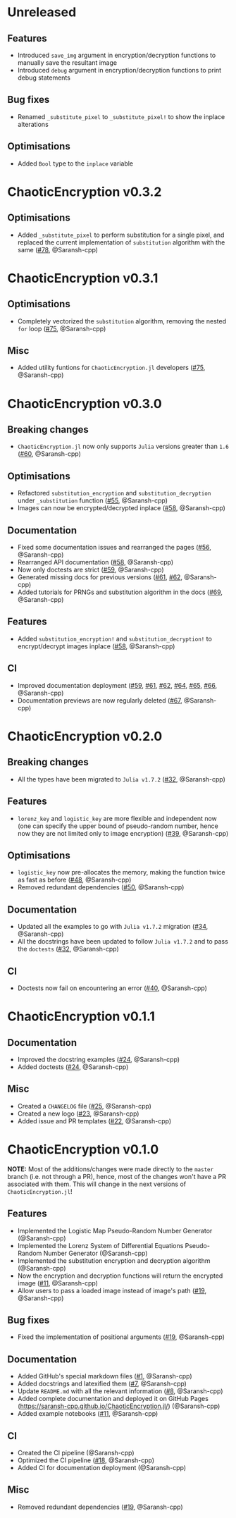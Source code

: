 # Unreleased

## Features

-  Introduced `save_img` argument in encryption/decryption functions to manually save the resultant image
-  Introduced `debug` argument in encryption/decryption functions to print debug statements

## Bug fixes

-  Renamed `_substitute_pixel` to `_substitute_pixel!` to show the inplace alterations

## Optimisations

-  Added `Bool` type to the `inplace` variable

# ChaoticEncryption v0.3.2

## Optimisations

-   Added `_substitute_pixel` to perform substitution for a single pixel, and replaced the current implementation of `substitution` algorithm with the same ([#78](https://github.com/Saransh-cpp/ChaoticEncryption.jl/pull/78), @Saransh-cpp)

# ChaoticEncryption v0.3.1

## Optimisations

-   Completely vectorized the `substitution` algorithm, removing the nested `for` loop ([#75](https://github.com/Saransh-cpp/ChaoticEncryption.jl/pull/75), @Saransh-cpp)

## Misc

-   Added utility funtions for `ChaoticEncryption.jl` developers ([#75](https://github.com/Saransh-cpp/ChaoticEncryption.jl/pull/75), @Saransh-cpp)

# ChaoticEncryption v0.3.0

## Breaking changes

-   `ChaoticEncryption.jl` now only supports `Julia` versions greater than `1.6` ([#60](https://github.com/Saransh-cpp/ChaoticEncryption.jl/pull/60), @Saransh-cpp)

## Optimisations

-   Refactored `substitution_encryption` and `substitution_decryption` under `_substitution` function ([#55](https://github.com/Saransh-cpp/ChaoticEncryption.jl/pull/55), @Saransh-cpp)
-   Images can now be encrypted/decrypted inplace ([#58](https://github.com/Saransh-cpp/ChaoticEncryption.jl/pull/58), @Saransh-cpp)

## Documentation

-   Fixed some documentation issues and rearranged the pages ([#56](https://github.com/Saransh-cpp/ChaoticEncryption.jl/pull/56), @Saransh-cpp)
-   Rearranged API documentation ([#58](https://github.com/Saransh-cpp/ChaoticEncryption.jl/pull/58), @Saransh-cpp)
-   Now only doctests are strict ([#59](https://github.com/Saransh-cpp/ChaoticEncryption.jl/pull/59), @Saransh-cpp)
-   Generated missing docs for previous versions ([#61](https://github.com/Saransh-cpp/ChaoticEncryption.jl/pull/61), [#62](https://github.com/Saransh-cpp/ChaoticEncryption.jl/pull/62), @Saransh-cpp)
-   Added tutorials for PRNGs and substitution algorithm in the docs ([#69](https://github.com/Saransh-cpp/ChaoticEncryption.jl/pull/69), @Saransh-cpp)

## Features

-   Added `substitution_encryption!` and `substitution_decryption!` to encrypt/decrypt images inplace ([#58](https://github.com/Saransh-cpp/ChaoticEncryption.jl/pull/58), @Saransh-cpp)

## CI

-   Improved documentation deployment ([#59](https://github.com/Saransh-cpp/ChaoticEncryption.jl/pull/59), [#61](https://github.com/Saransh-cpp/ChaoticEncryption.jl/pull/61), [#62](https://github.com/Saransh-cpp/ChaoticEncryption.jl/pull/62), [#64](https://github.com/Saransh-cpp/ChaoticEncryption.jl/pull/64), [#65](https://github.com/Saransh-cpp/ChaoticEncryption.jl/pull/65), [#66](https://github.com/Saransh-cpp/ChaoticEncryption.jl/pull/66), @Saransh-cpp)
-   Documentation previews are now regularly deleted ([#67](https://github.com/Saransh-cpp/ChaoticEncryption.jl/pull/67), @Saransh-cpp)

# ChaoticEncryption v0.2.0

## Breaking changes

-   All the types have been migrated to `Julia v1.7.2` ([#32](https://github.com/Saransh-cpp/ChaoticEncryption.jl/pull/32), @Saransh-cpp)

## Features

-   `lorenz_key` and `logistic_key` are more flexible and independent now (one can specify the upper bound of pseudo-random number, hence now they are not limited only to image encryption) ([#39](https://github.com/Saransh-cpp/ChaoticEncryption.jl/pull/39), @Saransh-cpp)

## Optimisations

-   `logistic_key` now pre-allocates the memory, making the function twice as fast as before ([#48](https://github.com/Saransh-cpp/ChaoticEncryption.jl/pull/48), @Saransh-cpp)
-   Removed redundant dependencies ([#50](https://github.com/Saransh-cpp/ChaoticEncryption.jl/pull/50), @Saransh-cpp)

## Documentation

-   Updated all the examples to go with `Julia v1.7.2` migration ([#34](https://github.com/Saransh-cpp/ChaoticEncryption.jl/pull/34), @Saransh-cpp)
-   All the docstrings have been updated to follow `Julia v1.7.2` and to pass the `doctests` ([#32](https://github.com/Saransh-cpp/ChaoticEncryption.jl/pull/32), @Saransh-cpp)

## CI

-   Doctests now fail on encountering an error ([#40](https://github.com/Saransh-cpp/ChaoticEncryption.jl/pull/40), @Saransh-cpp)

# ChaoticEncryption v0.1.1

## Documentation

-   Improved the docstring examples ([#24](https://github.com/Saransh-cpp/ChaoticEncryption.jl/pull/24), @Saransh-cpp)
-   Added doctests ([#24](https://github.com/Saransh-cpp/ChaoticEncryption.jl/pull/24), @Saransh-cpp)

## Misc

-   Created a `CHANGELOG` file ([#25](https://github.com/Saransh-cpp/ChaoticEncryption.jl/pull/25), @Saransh-cpp)
-   Created a new logo ([#23](https://github.com/Saransh-cpp/ChaoticEncryption.jl/pull/23), @Saransh-cpp)
-   Added issue and PR templates ([#22](https://github.com/Saransh-cpp/ChaoticEncryption.jl/pull/22), @Saransh-cpp)

# ChaoticEncryption v0.1.0

**NOTE:** Most of the additions/changes were made directly to the `master` branch (i.e. not through a PR), hence, most of the changes won't have a PR associated with them. This will change in the next versions of `ChaoticEncryption.jl`!

## Features

-   Implemented the Logistic Map Pseudo-Random Number Generator (@Saransh-cpp)
-   Implemented the Lorenz System of Differential Equations Pseudo-Random Number Generator (@Saransh-cpp)
-   Implemented the substitution encryption and decryption algorithm (@Saransh-cpp)
-   Now the encryption and decryption functions will return the encrypted image ([#11](https://github.com/Saransh-cpp/ChaoticEncryption.jl/pull/11), @Saransh-cpp)
-   Allow users to pass a loaded image instead of image's path ([#19](https://github.com/Saransh-cpp/ChaoticEncryption.jl/pull/19), @Saransh-cpp)

## Bug fixes

-   Fixed the implementation of positional arguments ([#19](https://github.com/Saransh-cpp/ChaoticEncryption.jl/pull/19), @Saransh-cpp)

## Documentation

-   Added GitHub's special markdown files ([#1](https://github.com/Saransh-cpp/ChaoticEncryption.jl/pull/1), @Saransh-cpp)
-   Added docstrings and latexified them ([#7](https://github.com/Saransh-cpp/ChaoticEncryption.jl/pull/7), @Saransh-cpp)
-   Update `README.md` with all the relevant information ([#8](https://github.com/Saransh-cpp/ChaoticEncryption.jl/pull/8), @Saransh-cpp)
-   Added complete documentation and deployed it on GitHub Pages (<https://saransh-cpp.github.io/ChaoticEncryption.jl/>) (@Saransh-cpp)
-   Added example notebooks ([#11](https://github.com/Saransh-cpp/ChaoticEncryption.jl/pull/11), @Saransh-cpp)

## CI

-   Created the CI pipeline (@Saransh-cpp)
-   Optimized the CI pipeline ([#18](https://github.com/Saransh-cpp/ChaoticEncryption.jl/pull/18), @Saransh-cpp)
-   Added CI for documentation deployment (@Saransh-cpp)

## Misc

-   Removed redundant dependencies ([#19](https://github.com/Saransh-cpp/ChaoticEncryption.jl/pull/19), @Saransh-cpp)
